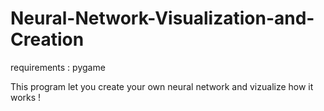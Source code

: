 # Neural-Network-Visualization-and-Creation
requirements : pygame

This program let you create your own neural network and vizualize how it works !
